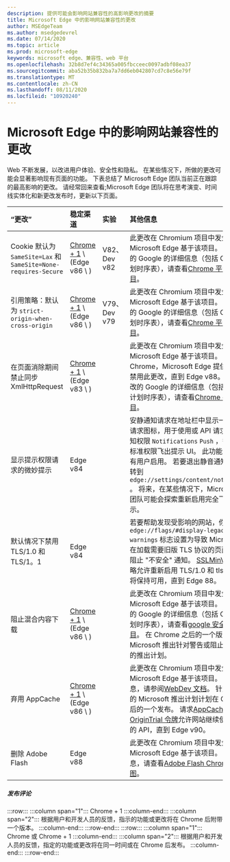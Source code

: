 ```yaml
---
description: 提供可能会影响网站兼容性的高影响更改的摘要
title: Microsoft Edge 中的影响网站兼容性的更改
author: MSEdgeTeam
ms.author: msedgedevrel
ms.date: 07/14/2020
ms.topic: article
ms.prod: microsoft-edge
keywords: microsoft edge、兼容性、web 平台
ms.openlocfilehash: 32b8d7ef4c34365a005fbcceec0097adbf08ea37
ms.sourcegitcommit: aba52b35b832ba7a7dd6eb042807cd7c8e56e79f
ms.translationtype: MT
ms.contentlocale: zh-CN
ms.lasthandoff: 08/11/2020
ms.locfileid: "10920240"
---
```

# Microsoft Edge 中的影响网站兼容性的更改  

Web 不断发展，以改进用户体验、安全性和隐私。  在某些情况下，所做的更改可能会显著影响现有页面的功能。  下表总结了 Microsoft Edge 团队当前正在跟踪的最高影响的更改。  请经常回来查看;Microsoft Edge 团队将在思考演变、时间线实体化和新更改发布时，更新以下页面。  

| “更改” | 稳定渠道 | 实验 | 其他信息 |  
|:--- |:--- |:--- |:--- |
| Cookie 默认为 `SameSite=Lax` 和 `SameSite=None-requires-Secure` | [Chrome + 1](#release-comments) \ (Edge v86 \ )   | V82、Dev v82 | 此更改在 Chromium 项目中发生，Microsoft Edge 基于该项目。  有关此更改的 Google 的详细信息（包括 Google 的计划时序表），请查看[Chrome 平台状态条目][ChromePlatformStatus5088147346030592]。  |  
| 引用策略：默认为 `strict-origin-when-cross-origin` | [Chrome + 1](#release-comments) \ (Edge v86 \ )   | V79、Dev v79 | 此更改在 Chromium 项目中发生，Microsoft Edge 基于该项目。  有关此更改的 Google 的详细信息（包括 Google 的计划时序表），请查看[Chrome 平台状态条目][ChromePlatformStatus6251880185331712]。  |  
| 在页面消除期间禁止同步 XmlHttpRequest | [Chrome + 1](#release-comments) \ (Edge v83 \ )  |  | 此更改在 Chromium 项目中发生，Microsoft Edge 基于该项目。  匹配的 Chrome，Microsoft Edge 提供组策略以禁用此更改，直到 Edge v88。  有关此更改的 Google 的详细信息（包括 Google 的计划时序表），请查看[Chrome 平台状态条目][ChromePlatformStatus4664843055398912]。  |  
| 显示提示权限请求的微妙提示 | Edge v84 |  | 安静通知请求在地址栏中显示一个微妙的请求图标，用于使用或 API 请求的网站通知权限 `Notifications` `Push` ，替换完整或标准权限飞出提示 UI。  此功能当前已为所有用户启用。  若要退出静音通知请求，请转到 `edge://settings/content/notifications` 。  将来，在某些情况下，Microsoft Edge 团队可能会探索重新启用完全飞出通知提示。  |  
| 默认情况下禁用 TLS/1.0 和 TLS/1。1 | Edge v84 |  | 若要帮助发现受影响的网站，你可以将该 `edge://flags/#display-legacy-tls-warnings` 标志设置为导致 Microsoft Edge 在加载需要旧版 TLS 协议的页面时显示非阻止 "不安全" 通知。  [SSLMinVersion][DeployedEdgePoliciesSSLMinVersion]组策略允许重新启用 TLS/1.0 和 tls/1.1;该策略将保持可用，直到 Edge 88。  |  
| 阻止混合内容下载 | [Chrome + 1](#release-comments) \ (Edge v86 \ )   |  | 此更改在 Chromium 项目中发生，Microsoft Edge 基于该项目。  有关此更改的 Google 的详细信息（包括 Google 的计划时序表），请查看[google 安全博客条目][GoogleBlogSecurity20200206]。  在 Chrome 之后的一个版本计划中，Microsoft 推出针对警告或阻止的文件类型的推出计划。  |  
| 弃用 AppCache | [Chrome + 1](#release-comments) \ (Edge v86 \ )   |  | 此更改在 Chromium 项目中发生，Microsoft Edge 基于该项目。  有关详细信息，请参阅[WebDev 文档][WebDevAppCacheRemoval]。  针对 "弃用" 的 Microsoft 推出计划计划在 Chrome 之后的一个发布。  请求[AppCache OriginTrial 令牌][AppCacheOriginTrial]允许网站继续使用已弃用的 API，直到 Edge v90。  |  
| 删除 Adobe Flash | Edge v88  |  | 此更改在 Chromium 项目中发生，Microsoft Edge 基于该项目。  有关详细信息，请查看[Adobe Flash Chromium 路线图][ChromiumFlashRoadmapSupportRemoved]。  | 
##### 发布评论  

:::row:::
   :::column span="1":::
      Chrome + 1
   :::column-end:::
   :::column span="2":::
      根据用户和开发人员的反馈，指示的功能或更改将在 Chrome 后附带一个版本。
   :::column-end:::
:::row-end:::
:::row:::
   :::column span="1":::
      Chrome 或 Chrome + 1
   :::column-end:::
   :::column span="2":::
      根据用户和开发人员的反馈，指定的功能或更改将在同一时间或在 Chrome 后发布。
   :::column-end:::
:::row-end:::

<!-- links -->  

[DeployedEdgePoliciesSSLMinVersion]: /deployedge/microsoft-edge-policies#sslversionmin "SSLVersionMin-Microsoft Edge-政策 |Microsoft 文档"  

[ChromePlatformStatus4664843055398912]: https://www.chromestatus.com/feature/4664843055398912 "在页面消除 JavaScript | 中不允许同步 XHRChrome 平台状态"  
[ChromePlatformStatus5088147346030592]: https://www.chromestatus.com/feature/5088147346030592 "Cookies 默认为 SameSite = 不严格 |Chrome 平台状态"  
[ChromePlatformStatus6251880185331712]: https://www.chromestatus.com/feature/6251880185331712 "引用策略：默认为严格的原始时间-跨线 |Chrome 平台状态"  

[ChromiumFlashRoadmapSupportRemoved]: https://www.chromium.org/flash-roadmap#TOC-Flash-Support-Removed-from-Chromium-Target:-Chrome-88---Jan-2021- "从 Chromium 中删除的 Flash 支持 (目标： Chrome 88 +-2021) -Flash 路线图 |Chromium 项目"  

[GoogleBlogSecurity20200206]: https://security.googleblog.com/2020/02/protecting-users-from-insecure_6.html "保护用户不受 Google Chrome-Google Online 安全博客中的不安全下载" 

[WebDevAppCacheRemoval]: https://web.dev/appcache-removal/ "AppCache 删除"
[AppCacheOriginTrial]: https://developers.chrome.com/origintrials/#/view_trial/1776670052997660673 "AppCache OriginTrial 令牌"
